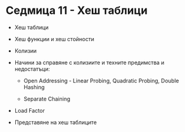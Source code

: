 # Седмица 11 - Хеш таблици

- Хеш таблици

- Хеш функции и хеш стойности

- Колизии

- Начини за справяне с колизиите и техните предимства и недостатъци: 

  - Open Addressing - Linear Probing, Quadratic Probing, Double Hashing
  
  - Separate Chaining
  
- Load Factor  

- Представяне на хеш таблиците
